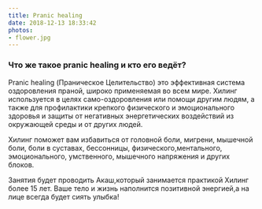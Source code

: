 ```yaml
---
title: Pranic healing
date: 2018-12-13 18:33:42
photos:
- flower.jpg
---
```


### Что же такое pranic healing и кто его ведёт?

Pranic healing (Праническое Целительство) это эффективная система оздоровления праной, широко применяемая во всем мире. Хилинг используется в целях само-оздоровления или помощи другим людям, а также для профилактики крепкого физического и эмоционального здоровья и защиты от негативных энергетических воздействий из окружающей среды и от других людей.

Хилинг поможет вам избавиться от головной боли, мигрени, мышечной боли, боли в суставах, бессонницы, физического,ментального, эмоционального, умственного​, мышечного напряжения и других блоков.

Занятия будет проводить Акаш,который занимается практикой Хилинг более 15 лет.
Ваше тело и жизнь наполнится позитивной энергией,а на лице всегда будет сиять улыбка!
